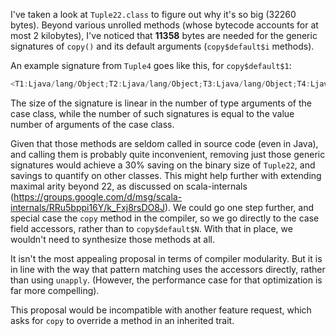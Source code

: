 I've taken a look at `Tuple22.class` to figure out why it's so big (32260 bytes). Beyond various unrolled methods (whose bytecode accounts for at most 2 kilobytes), I've noticed that **11358** bytes are needed for the generic signatures of `copy()` and its default arguments (`copy$default$i` methods).

An example signature from `Tuple4` goes like this, for `copy$default$1`:

```scala
<T1:Ljava/lang/Object;T2:Ljava/lang/Object;T3:Ljava/lang/Object;T4:Ljava/lang/Object;>()TT1;
```

The size of the signature is linear in the number of type arguments of the case class, while the number of such signatures is equal to the value number of arguments of the case class.

Given that those methods are seldom called in source code (even in Java), and calling them is probably quite inconvenient, removing just those generic signatures would achieve a 30% saving on the binary size of `Tuple22`, and savings to quantify on other classes. This might help further with extending maximal arity beyond 22, as discussed on scala-internals (https://groups.google.com/d/msg/scala-internals/RRu5bppi16Y/k_Fxj8rsDO8J).
We could go one step further, and special case the `copy` method in the compiler, so we go directly to the case field accessors, rather than to `copy$default$N`. With that in place, we wouldn't need to synthesize those methods at all.

It isn't the most appealing proposal in terms of compiler modularity. But it is in line with the way that pattern matching uses the accessors directly, rather than using `unapply`. (However, the performance case for that optimization is far more compelling).

This proposal would be incompatible with another feature request, which asks for `copy` to override a method in an inherited trait.
